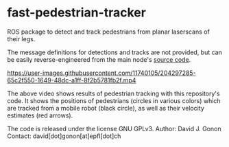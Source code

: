 # fast-pedestrian-tracker
ROS package to detect and track pedestrians from planar laserscans of their legs.

The message definitions for detections and tracks are not provided, but can be easily reverse-engineered from the main node's [source code](./src/node.cpp).


https://user-images.githubusercontent.com/11740105/204297285-65c2f550-1649-48dc-a1ff-8f2b5781fb2f.mp4

The above video shows results of pedestrian tracking with this repository's code. It shows the positions of pedestrians (circles in various colors) which are tracked from a mobile robot (black circle), as well as their velocity estimates (red arrows).

The code is released under the license GNU GPLv3.
Author: David J. Gonon 
Contact: david[dot]gonon[at]epfl[dot]ch
